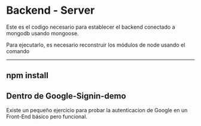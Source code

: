 # Backend - Server

Este es el codigo necesario para establecer el backend conectado a mongodb usando mongoose.

Para ejecutarlo, es necesario reconstruir los módulos de node usando el comando

---------
npm install
---------

## Dentro de Google-Signin-demo
Existe un pequeño ejercicio para probar la autenticacion de Google en un Front-End básico pero funcional.